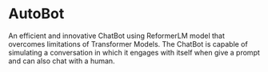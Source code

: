 # AutoBot
An efficient and innovative ChatBot using ReformerLM model that overcomes limitations of Transformer Models.
The ChatBot is capable of simulating a conversation in which it engages with itself when give a prompt and can also chat with a human.
